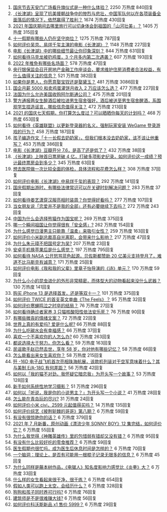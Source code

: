 1. [国庆节去天安门广场看升旗仪式是一种什么体验？](https://www.zhihu.com/question/485008530) 2250 万热度 840回复
1. [《长津湖》呈现了抗美援朝战争中的惨烈与悲壮，中国军队何以在各项装备全面落后的情况下，依然赢得了胜利？](https://www.zhihu.com/question/489832711) 1674 万热度 430回复
1. [2021 年国庆期间去哪里旅行可以切身体会到祖国的「山河壮美」？](https://www.zhihu.com/question/485560551) 1405 万热度 315回复
1. [十一假期有哪些人仍在坚守岗位？](https://www.zhihu.com/question/489145028) 1275 万热度 787回复
1. [如何评价吴京、易烊千玺主演的电影《长津湖》？](https://www.zhihu.com/question/457460328) 1148 万热度 227回复
1. [电影《长津湖》中的哪些细节最让你印象深刻？](https://www.zhihu.com/question/488769477) 844 万热度 631回复
1. [如何看待马克龙被扔鸡蛋，3 个月多内第二次遇袭？](https://www.zhihu.com/question/489388114) 607 万热度 193回复
1. [2022 年推免有哪些名场面？](https://www.zhihu.com/question/489093855) 578 万热度 47回复
1. [央行银保监会召开房地产金融工作座谈会，要求维护住房消费者合法权益，有什么值得关注的信息？](https://www.zhihu.com/question/489815944) 521 万热度 382回复
1. [如果你是男人，你愿意娶宝钗还是娶黛玉？](https://www.zhihu.com/question/325044144) 481 万热度 3086回复
1. [国企月薪  5000 和卖鸡蛋灌饼月收入 2 万应该怎么选？](https://www.zhihu.com/question/489234967) 477 万热度 227回复
1. [法国为什么允许美国收购阿尔斯通公司？](https://www.zhihu.com/question/411694570) 475 万热度 201回复
1. [警方通报两女生醉酒后被拉进男生宿舍强奸，酒后被送至男生宿舍醒酒，系围观学生捏造谣言，哪些信息值得关注？](https://www.zhihu.com/question/489676822) 472 万热度 213回复
1. [2021 的国庆七天假期，你打算怎么度过？可以晒晒你每天的计划吗？](https://www.zhihu.com/question/489147712) 468 万热度 653回复
1. [如何看待《英雄联盟》以更新登录器的名义，强制玩家安装 WeGame 登录游戏的行为？](https://www.zhihu.com/question/489272080) 458 万热度 187回复
1. [孩子编造作文「十一长假去奶奶家」，但我们根本没去奶奶家，该不该让他重写？](https://www.zhihu.com/question/489760728) 453 万热度 386回复
1. [电影《长津湖》豆瓣开分 7.6，是高了还是低了？](https://www.zhihu.com/question/490110582) 432 万热度 38回复
1. [《长津湖》上映首日票房破 4 亿，打破多项影史纪录，如何评价这一成绩？预计最终票房会到多少？](https://www.zhihu.com/question/490123035) 345 万热度 63回复
1. [想去医院做一次比较全面的体检，具体流程和花费怎么样？](https://www.zhihu.com/question/22714441) 308 万热度 37回复
1. [如何评价电影《长津湖》中易烊千玺的表现？](https://www.zhihu.com/question/489838802) 292 万热度 141回复
1. [国庆假期出游时，有哪些法律常识可以在关键时刻解决问题？](https://www.zhihu.com/question/489916544) 283 万热度 37回复
1. [如何看待娄艺潇穿汉服亮相时装周？你觉得好看吗？](https://www.zhihu.com/question/489390731) 277 万热度 107回复
1. [当女朋友说「恋爱并不是我的全部」还有必要继续下去吗？](https://www.zhihu.com/question/485949394) 272 万热度 243回复
1. [中国为什么会选择熊猫作为国宝呢？](https://www.zhihu.com/question/20432874) 269 万热度 375回复
1. [哪一个瞬间祖国让你觉得很有「安全感」?](https://www.zhihu.com/question/489588735) 262 万热度 154回复
1. [为什么感觉日漫男主只能靠「温柔」来吸引女性？](https://www.zhihu.com/question/489140221) 259 万热度 163回复
1. [如何评价小米副总裁高自光离职，会带来什么影响？](https://www.zhihu.com/question/489982767) 217 万热度 47回复
1. [为什么朱元璋不把国号定为吴?](https://www.zhihu.com/question/464603475) 207 万热度 23回复
1. [安卓手机换苹果后是什么感觉？](https://www.zhihu.com/question/313732168) 197 万热度 795回复
1. [如何看待 NASA 公开怒骂蓝色起源，贝佐斯都赞助 20 亿美元支持登月了，难道不比马斯克有诚意？](https://www.zhihu.com/question/490021871) 171 万热度 25回复
1. [如何评价电影《我和我的父辈》里章子怡导演的《诗》单元？](https://www.zhihu.com/question/489388380) 170 万热度 59回复
1. [为什么小小的昆虫进化的外形非常精密，而体型大的动物看起来没什么武器？](https://www.zhihu.com/question/375814446) 130 万热度 141回复
1. [购买 iPhone 13 是选择首发，还是等双十一？](https://www.zhihu.com/question/471858212) 101 万热度 375回复
1. [如何评价 TWICE 的首支英文单曲《The Feels》？](https://www.zhihu.com/question/490103527) 95 万热度 32回复
1. [如何评价寒蝉鸣泣之时卒的结局？](https://www.zhihu.com/question/490057478) 76 万热度 27回复
1. [如何看待确诊者家养 3 只猫核酸阳性依法安乐死？](https://www.zhihu.com/question/489620327) 76 万热度 90回复
1. [有哪些微丧的情绪文案？](https://www.zhihu.com/question/481517252) 72 万热度 22回复
1. [世界上真的有爱吗? 爱是什么呢?](https://www.zhihu.com/question/490085179) 66 万热度 88回复
1. [为什么吃碳水会有幸福感？](https://www.zhihu.com/question/488939138) 66 万热度 37回复
1. [喜欢一个不喜欢你的人怎么办?](https://www.zhihu.com/question/486143456) 60 万热度 263回复
1. [都说选择大于努力，你怎么看？](https://www.zhihu.com/question/488379907) 59 万热度 163回复
1. [民谣歌手赵已然去世，享年 58 岁，你对他有哪些记忆？](https://www.zhihu.com/question/489976454) 58 万热度 66回复
1. [怎么能看出来女生喜欢你？](https://www.zhihu.com/question/453143428) 58 万热度 215回复
1. [歼 -16D 电子战飞机首次亮相珠海航展，该款机列装对于空军意味着什么？其与美制 E/A-18G 有何差距？](https://www.zhihu.com/question/489819319) 56 万热度 42回复
1. [如何以「我的猫不对劲，我怀疑它暗恋我」为开头写一个故事？](https://www.zhihu.com/question/435747865) 53 万热度 128回复
1. [新手如何系统性地学习摄影？](https://www.zhihu.com/question/36095338) 51 万热度 296回复
1. [如何以「听说，我是你的小说男主？」为开头写一个小说？](https://www.zhihu.com/question/488099382) 41 万热度 28回复
1. [怎么能在青岛玩的尽兴?](https://www.zhihu.com/question/450854317) 31 万热度 24回复
1. [如何评价小米 civi，2599 元起值得买吗？](https://www.zhihu.com/question/489325227) 14 万热度 135回复
1. [如何评价综艺《披荆斩棘的哥哥》第八期？](https://www.zhihu.com/question/488853001) 6 万热度 59回复
1. [有没有很惊艳你的话？](https://www.zhihu.com/question/431276841) 6 万热度 379回复
1. [2021 年 7 月新番，原创动画《漂流少年 SONNY BOY》12 集完结，如何评价它？](https://www.zhihu.com/question/490061209) 6 万热度 55回复
1. [为什么我觉得《神雕英雄传》里的包惜弱有错却又没有错？](https://www.zhihu.com/question/463857201) 6 万热度 95回复
1. [有没有什么比较好吃的零食推荐？](https://www.zhihu.com/question/470109085) 6 万热度 59回复
1. [医生假期也很忙吗，成为医生后休息时间是怎样的？](https://www.zhihu.com/question/379325298) 6 万热度 70回复
1. [一个脑洞：理论上，是否有可能用一根棍子记录无限多的信息？](https://www.zhihu.com/question/484949411) 6 万热度 45回复
1. [为什么同样是藤本树作品，《电锯人》知名度影响力感觉比《炎拳》大？](https://www.zhihu.com/question/477791301) 6 万热度 33回复
1. [什么样的女生看起来很干净，很干练？](https://www.zhihu.com/question/23796174) 6 万热度 654回复
1. [假如人类可以跑上太空，会经历什么？](https://www.zhihu.com/question/490037728) 6 万热度 328回复
1. [狗狗和孩子同时养可行吗?](https://www.zhihu.com/question/482888903) 6 万热度 76回复
1. [建筑师是不是很难赚大钱?](https://www.zhihu.com/question/478043426) 6 万热度 56回复
1. [如何评价科沃斯新品 x1 售价 5999？](https://www.zhihu.com/question/487136846) 6 万热度 29回复